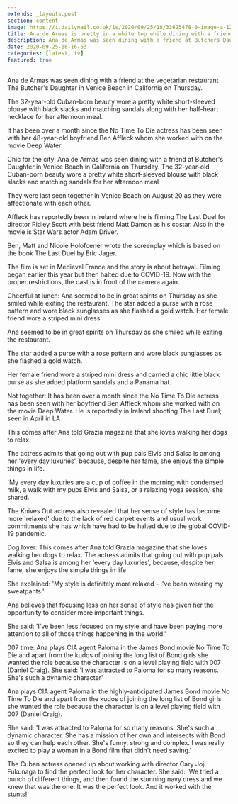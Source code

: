 ```yaml
---
extends: _layouts.post
section: content
image: https://i.dailymail.co.uk/1s/2020/09/25/18/33625478-0-image-a-12_1601053360062.jpg 
title: Ana de Armas is pretty in a white top while dining with a friend in Venice Beach 
description: Ana de Armas was seen dining with a friend at Butchers Daughter in Venice Beach in California on Thursday. The 32-year-old Cuban-born beauty wore a pretty white short-sleeved blouse. 
date: 2020-09-25-18-16-53 
categories: [latest, tv] 
featured: true 
--- 
```

Ana de Armas was seen dining with a friend at the vegetarian restaurant The Butcher's Daughter in Venice Beach in California on Thursday.

The 32-year-old Cuban-born beauty wore a pretty white short-sleeved blouse with black slacks and matching sandals along with her half-heart necklace for her afternoon meal.

It has been over a month since the No Time To Die actress has been seen with her 48-year-old boyfriend Ben Affleck whom she worked with on the movie Deep Water.

Chic for the city: Ana de Armas was seen dining with a friend at Butcher's Daughter in Venice Beach in California on Thursday. The 32-year-old Cuban-born beauty wore a pretty white short-sleeved blouse with black slacks and matching sandals for her afternoon meal

They were last seen together in Venice Beach on August 20 as they were affectionate with each other.

Affleck has reportedly been in Ireland where he is filming The Last Duel for director Ridley Scott with best friend Matt Damon as his costar. Also in the movie is Star Wars actor Adam Driver.

Ben, Matt and Nicole Holofcener wrote the screenplay which is based on the book The Last Duel by Eric Jager. 

The film is set in Medieval France and the story is about betrayal. Filming began earlier this year but then halted due to COVID-19. Now with the proper restrictions, the cast is in front of the camera again.

Cheerful at lunch: Ana seemed to be in great spirits on Thursday as she smiled while exiting the restaurant. The star added a purse with a rose pattern and wore black sunglasses as she flashed a gold watch. Her female friend wore a striped mini dress

Ana seemed to be in great spirits on Thursday as she smiled while exiting the restaurant.

The star added a purse with a rose pattern and wore black sunglasses as she flashed a gold watch.

Her female friend wore a striped mini dress and carried a chic little black purse as she added platform sandals and a Panama hat.

Not together: It has been over a month since the No Time To Die actress has been seen with her boyfriend Ben Affleck whom she worked with on the movie Deep Water. He is reportedly in Ireland shooting The Last Duel; seen in April in LA 

This comes after Ana told Grazia magazine that she loves walking her dogs to relax.

The actress admits that going out with pup pals Elvis and Salsa is among her 'every day luxuries', because, despite her fame, she enjoys the simple things in life.

 'My every day luxuries are a cup of coffee in the morning with condensed milk, a walk with my pups Elvis and Salsa, or a relaxing yoga session,' she shared.

The Knives Out actress also revealed that her sense of style has become more 'relaxed' due to the lack of red carpet events and usual work commitments she has which have had to be halted due to the global COVID-19 pandemic.

Dog lover: This comes after Ana told Grazia magazine that she loves walking her dogs to relax. The actress admits that going out with pup pals Elvis and Salsa is among her 'every day luxuries', because, despite her fame, she enjoys the simple things in life

She explained: 'My style is definitely more relaxed - I've been wearing my sweatpants.'

Ana believes that focusing less on her sense of style has given her the opportunity to consider more important things.

She said: 'I've been less focused on my style and have been paying more attention to all of those things happening in the world.'

007 time: Ana plays CIA agent Paloma in the James Bond movie No Time To Die and apart from the kudos of joining the long list of Bond girls she wanted the role because the character is on a level playing field with 007 (Daniel Craig). She said: 'I was attracted to Paloma for so many reasons. She's such a dynamic character'

Ana plays CIA agent Paloma in the highly-anticipated James Bond movie No Time To Die and apart from the kudos of joining the long list of Bond girls she wanted the role because the character is on a level playing field with 007 (Daniel Craig).

She said: 'I was attracted to Paloma for so many reasons. She's such a dynamic character. She has a mission of her own and intersects with Bond so they can help each other. She's funny, strong and complex. I was really excited to play a woman in a Bond film that didn't need saving.'

The Cuban actress opened up about working with director Cary Joji Fukunaga to find the perfect look for her character. She said: 'We tried a bunch of different things, and then found the stunning navy dress and we knew that was the one. It was the perfect look. And it worked with the stunts!' 

